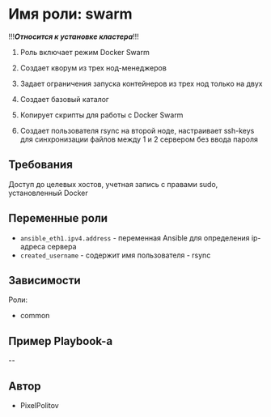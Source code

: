 Имя роли: **swarm**
=========

!!!***Относится к установке кластера***!!!

1) Роль включает режим Docker Swarm

2) Cоздает кворум из трех нод-менеджеров

3) Задает ограничения запуска контейнеров из трех нод только на двух

4) Создает базовый каталог

5) Копирует скрипты для работы с Docker Swarm

6) Создает пользователя rsync на второй ноде, настраивает ssh-keys для синхронизации файлов между 1 и 2 сервером без ввода пароля

Требования
------------
Доступ до целевых хостов, учетная запись с правами sudo,
установленный Docker

Переменные роли
--------------

- `ansible_eth1.ipv4.address` - переменная Ansible для определения ip-адреса сервера
- `created_username` - содержит имя пользователя - rsync


Зависимости
------------
Роли: 

- common


Пример Playbook-а
----------------
--

Автор
------------------
 - PixelPolitov
